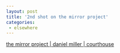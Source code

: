 ```yaml
---
layout: post
title: '2nd shot on the mirror project'
categories:
 - elsewhere
---
```


<a href="http://www.mirrorproject.com/mirror/?id=15142">the mirror project | daniel miller | courthouse</a>

